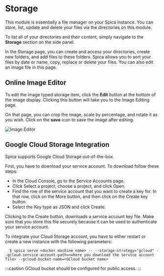 # Storage

This module is essentially a file manager on your Spica instance. You can store, list, update and delete your files via the directories on this module.

To list all of your directories and their content, simply navigate to the **Storage** section on the side panel.  

In the Storage page, you can create and access your directories, create new folders, and add files to these folders. Spica allows you to sort your files by date or name, copy, replace or delete your files. You can also edit an image file in this page.

## Online Image Editor

To edit the image typed storage item, click the **Edit** button at the bottom of the image display. Clicking this button will take you to the Image Editing page.

On that page, you can crop the image, scale by percentage, and rotate it as you wish. Click on the **save** icon to save the image after editing.

![Image Editor](/img/docs/storage/image_editor.png)

## Google Cloud Storage Integration

Spica supports Google Cloud Storage out-of-the-box.

First, you have to download your service account. To download follow these steps:

- In the Cloud Console, go to the Service Accounts page.
- Click Select a project, choose a project, and click Open.
- Find the row of the service account that you want to create a key for. In that row, click on the More button, and then click on the Create key button.
- Select the Key type as JSON and click Create.

Clicking to the Create button, downloads a service account key file. Make sure that you store this file securely because it can be used to authenticate your service account.

To integrate your Cloud Storage account, you have to either restart or create a new instance with the following parameters:

```shell
  $ spica serve <docker machine name> -- --storage-strategy="gcloud" --gcloud-service-account-path=<where you download the service account file> --gcloud-bucket-name=<GCloud bucket name>
```

:::caution
GCloud bucket should be configured for public access.
:::